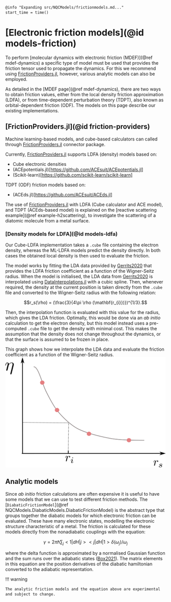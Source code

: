 ```@setup logging
@info "Expanding src/NQCModels/frictionmodels.md..."
start_time = time()
```
# [Electronic friction models](@id models-friction)

To perform [molecular dynamics with electronic friction (MDEF)](@ref mdef-dynamics)
a specific type of model must be used
that provides the friction tensor used to propagate the dynamics. For this we recommend using [FrictionProviders.jl](https://github.com/NQCD/FrictionProviders.jl), however, various analytic models can also be employed.

As detailed in the [MDEF page](@ref mdef-dynamics), there are two ways to obtain friction
values, either from the local density friction approximation (LDFA), or from time-dependent
perturbation theory (TDPT), also known as orbital-dependent friction (ODF).
The models on this page describe our existing implementations.

## [FrictionProviders.jl](@id friction-providers)

Machine learning-based models, and cube-based calculators can called through [FrictionProviders.jl](https://github.com/NQCD/FrictionProviders.jl) connector package.

Currently, [FrictionProviders.jl](https://github.com/NQCD/FrictionProviders.jl) supports
LDFA (density) models based on:
- Cube electronic densities
- (ACEpotentials.jl)[https://github.com/ACEsuit/ACEpotentials.jl]
- (Scikit-learn)[https://github.com/scikit-learn/scikit-learn]

TDPT (ODF) friction models based on:
- (ACEds.jl)[https://github.com/ACEsuit/ACEds.jl]

The use of [FrictionProviders.jl](https://github.com/NQCD/FrictionProviders.jl) with LDFA (Cube calculator and ACE model), and TDPT (ACEds-based model) is explained on the [reactive scattering example](@ref example-h2scattering), to investigate the scattering of a diatomic molecule from a metal surface.

### [Density models for LDFA](@id models-ldfa)

Our Cube-LDFA implementation takes a `.cube` file containing the electron density, whereas the ML-LDFA models predict the density directly.
In both cases the obtained local density is then used to evaluate the friction.

The model works by fitting the LDA data provided by [Gerrits2020](@cite) that provides
the LDFA friction coefficient as a function of the Wigner-Seitz radius.
When the model is initialised, the LDA data from [Gerrits2020](@cite) is interpolated
using [DataInterpolations.jl](https://github.com/PumasAI/DataInterpolations.jl)
with a cubic spline.
Then, whenever required, the density at the current position is taken directly from the
`.cube` file and converted to the Wigner-Seitz radius with the following relation:
```math
r_s(\rho) = (\frac{3}{4\pi \rho (\mathbf{r_{i}})})^{1/3}.
```
Then, the interpolation function is evaluated with this value for the radius, which gives
the LDA friction.
Optimally, this would be done via an *ab initio* calculation to get the electron density,
but this model instead uses a pre-computed `.cube` file to get the density with minimal cost.
This makes the assumption that the density does not change throughout the dynamics, or that
the surface is assumed to be frozen in place.

This graph shows how we interpolate the LDA data and evaluate the friction coefficient
as a function of the Wigner-Seitz radius.
![ldfa graph](../assets/figures/ldfa_graph.png)



<!-- 
## NNInterfaces.jl

Another way to perform MDEF simulations is the use one of the models from
[`NNInterfaces.jl`](https://github.com/NQCD/NNInterfaces.jl/) that uses a neural network
to obtain the time-dependent perturbation theory friction from the atomic positions.
As with LDFA, one of these models is used in the
[reactive scattering example](@ref example-h2scattering).

```@setup logging
runtime = round(time() - start_time; digits=2)
@info "...done after $runtime s."
``` -->


## Analytic models

Since *ab initio* friction calculations are often expensive it is useful to
have some models that we can use to test different friction methods.
The [`DiabaticFrictionModel`](@ref NQCModels.DiabaticModels.DiabaticFrictionModel)
is the abstract type that groups together the diabatic models for which electronic friction can be evaluated.
These have many electronic states, modelling the electronic structure characteristic of a metal. 
The friction is calculated for these models directly from the nonadiabatic couplings
with the equation:
```math
γ = 2\pi\hbar \sum_j <1|dH|j><j|dH|1> \delta(\omega_j) / \omega_j
```
where the delta function is approximated by a normalised Gaussian function and the sum
runs over the adiabatic states ([Box2021](@cite)).
The matrix elements in this equation are the position derivatives of the diabatic hamiltonian
converted to the adiabatic representation.

!!! warning

    The analytic friction models and the equation above are experimental and subject to change.

